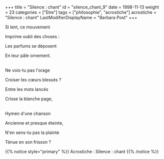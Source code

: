 +++
title = "Silence : chant"
id = "silence_chant_9"
date = 1998-11-13
weight = 23
categories = ["Etre"]
tags = ["philosophie", "acrostiche"]
acrostiche = "Silence : chant"
LastModifierDisplayName = "Barbara Post"
+++

Si lent, ce mouvement

Imprime oubli des choses :

Les parfums se déposent

En leur pâle ornement.

 \
Ne vois-tu pas l'orage

Croiser les cœurs blessés ?

Entre les mots lancés

Crisse la blanche page,

 \
Hymen d'une chanson

Ancienne et presque éteinte,

N'en sens-tu pas la plainte

Ténue en son frisson ?

{{% notice style="primary" %}}
Acrostiche : Silence : chant
{{% /notice %}}
